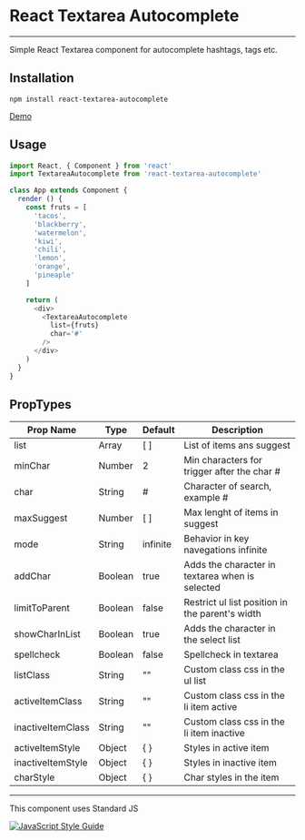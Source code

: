 # React Textarea Autocomplete
<hr/>
Simple React Textarea component for autocomplete hashtags, tags etc.

## Installation
```npm install react-textarea-autocomplete```

[Demo](https://react-textarea-autocomplete.surge.sh/)

## Usage
```javascript
import React, { Component } from 'react'
import TextareaAutocomplete from 'react-textarea-autocomplete'

class App extends Component {
  render () {
    const fruts = [
      'tacos',
      'blackberry',
      'watermelon',
      'kiwi',
      'chili',
      'lemon',
      'orange',
      'pineaple'
    ]

    return (
      <div>
        <TextareaAutocomplete
          list={fruts}
          char='#'
        />
      </div>
    )
  }
}

```
## PropTypes

Prop Name          | Type      | Default    | Description |
------------------ | --------- | ---------- | ----------- |
list               | Array     | [ ]        | List of items ans suggest |
minChar            | Number    | 2          | Min characters for trigger after the char # |
char               | String    | #          | Character of search, example # |
maxSuggest         | Number    | [ ]        | Max lenght of items in suggest |
mode               | String    | infinite   | Behavior in key navegations infinite || lock |
addChar            | Boolean   | true       | Adds the character in textarea when is selected |
limitToParent      | Boolean   | false      | Restrict ul list position in the parent's width |
showCharInList     | Boolean   | true       | Adds the character in the select list |
spellcheck         | Boolean   | false      | Spellcheck in textarea |
listClass          | String    | ""         | Custom class css in the ul list |
activeItemClass    | String    | ""         | Custom class css in the li item active |
inactiveItemClass  | String    | ""         | Custom class css in the li item inactive |
activeItemStyle    | Object    | { }        | Styles in active item |
inactiveItemStyle  | Object    | { }        | Styles in inactive item |
charStyle          | Object    | { }        | Char styles in the item |

-----

This component uses Standard JS

[![JavaScript Style Guide](https://cdn.rawgit.com/standard/standard/master/badge.svg)](https://github.com/standard/standard)